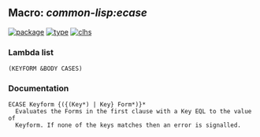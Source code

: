 ## Macro: ***common-lisp:ecase***
[![package](https://img.shields.io/badge/Package-COMMON--LISP-5f9ea0.svg?style=social&colorA=999999)](../) [![type](https://img.shields.io/badge/Type-Macro-5f9ea0.svg?style=social&colorA=999999)](../#macro) [![clhs](https://img.shields.io/badge/CLHS-ECASE-5f9ea0.svg?style=social&colorA=999999)](http://www.lispworks.com/documentation/HyperSpec/Body/m_case_.htm) 
### Lambda list
```
(KEYFORM &BODY CASES)
```
### Documentation
```
ECASE Keyform {({(Key*) | Key} Form*)}*
  Evaluates the Forms in the first clause with a Key EQL to the value of
  Keyform. If none of the keys matches then an error is signalled.
```
